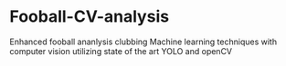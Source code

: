 # Fooball-CV-analysis
Enhanced fooball ananlysis clubbing Machine learning techniques with computer vision utilizing state of the art YOLO and openCV
